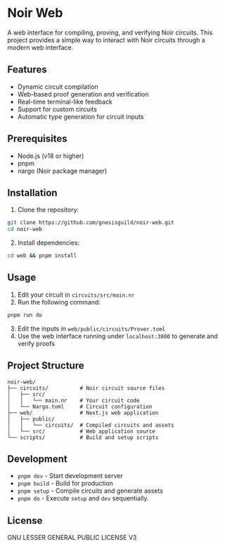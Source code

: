 # Noir Web

A web interface for compiling, proving, and verifying Noir circuits. This project provides a simple way to interact with Noir circuits through a modern web interface.

## Features

- Dynamic circuit compilation
- Web-based proof generation and verification
- Real-time terminal-like feedback
- Support for custom circuits
- Automatic type generation for circuit inputs

## Prerequisites

- Node.js (v18 or higher)
- pnpm
- nargo (Noir package manager)

## Installation

1. Clone the repository:
```bash
git clone https://github.com/gnosisguild/noir-web.git
cd noir-web
```

2. Install dependencies:
```bash
cd web && pnpm install
```

## Usage

1. Edit your circuit in `circuits/src/main.nr`
2. Run the following command:
```bash
pnpm run do
```
3. Edit the inputs in `web/public/circuits/Prover.toml`
4. Use the web interface running under `localhost:3000` to generate and verify proofs

## Project Structure

```
noir-web/
├── circuits/          # Noir circuit source files
│   ├── src/
│   │   └── main.nr    # Your circuit code
│   └── Nargo.toml     # Circuit configuration
├── web/               # Next.js web application
│   ├── public/
│   │   └── circuits/  # Compiled circuits and assets
│   └── src/           # Web application source
└── scripts/           # Build and setup scripts
```

## Development

- `pnpm dev` - Start development server
- `pnpm build` - Build for production
- `pnpm setup` - Compile circuits and generate assets
- `pnpm do` - Execute `setup` and `dev` sequentially.

## License

GNU LESSER GENERAL PUBLIC LICENSE V3